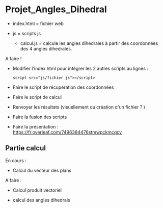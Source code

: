 # Projet_Angles_Dihedral

* index.html = fichier web

* js = scripts js

  * calcul.js = calcule les angles dihedrales à partir des coordonnées des 4 angles dihedrales.

A faire !

* Modifier l'index.html pour intégrer les 2 autres scripts au lignes :

  `script src="js/fichier js"></script>`

* Faire le script de récupération des coordonnées

* Faire le script de calcul

* Renvoyer les résultats (visuellement ou création d'un fichier ? )

* Faire la fusion des scripts

* Faire la présentation : https://fr.overleaf.com/7496384476stmwpckmcqcv

## **Partie calcul**

En cours :

* Calcul du vecteur des plans

A faire :

* Calcul produit vectoriel

* calcul des angles dihedrals
